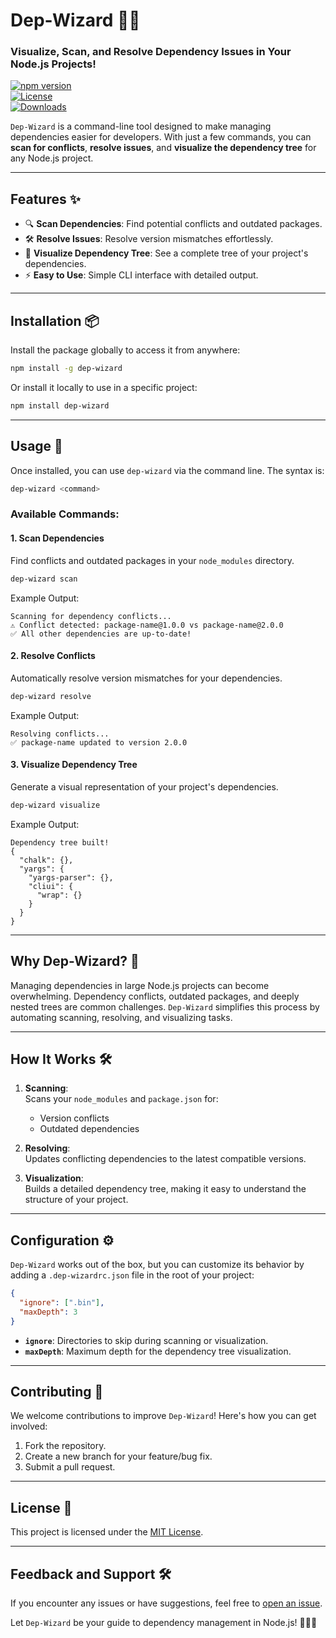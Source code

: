 
# **Dep-Wizard** 🧙‍♂️  
### Visualize, Scan, and Resolve Dependency Issues in Your Node.js Projects!

[![npm version](https://img.shields.io/npm/v/dep-wizard.svg)](https://www.npmjs.com/package/dep-wizard)  
[![License](https://img.shields.io/npm/l/dep-wizard.svg)](LICENSE)  
[![Downloads](https://img.shields.io/npm/dw/dep-wizard.svg)](https://www.npmjs.com/package/dep-wizard)  

`Dep-Wizard` is a command-line tool designed to make managing dependencies easier for developers. With just a few commands, you can **scan for conflicts**, **resolve issues**, and **visualize the dependency tree** for any Node.js project.

---

## **Features** ✨

- 🔍 **Scan Dependencies**: Find potential conflicts and outdated packages.  
- 🛠 **Resolve Issues**: Resolve version mismatches effortlessly.  
- 🌳 **Visualize Dependency Tree**: See a complete tree of your project's dependencies.  
- ⚡️ **Easy to Use**: Simple CLI interface with detailed output.  

---

## **Installation** 📦

Install the package globally to access it from anywhere:

```bash
npm install -g dep-wizard
```

Or install it locally to use in a specific project:

```bash
npm install dep-wizard
```

---

## **Usage** 🚀

Once installed, you can use `dep-wizard` via the command line. The syntax is:

```bash
dep-wizard <command>
```

### **Available Commands:**

#### 1. **Scan Dependencies**
Find conflicts and outdated packages in your `node_modules` directory.

```bash
dep-wizard scan
```

Example Output:
```plaintext
Scanning for dependency conflicts...
⚠️ Conflict detected: package-name@1.0.0 vs package-name@2.0.0
✅ All other dependencies are up-to-date!
```

#### 2. **Resolve Conflicts**
Automatically resolve version mismatches for your dependencies.

```bash
dep-wizard resolve
```

Example Output:
```plaintext
Resolving conflicts...
✅ package-name updated to version 2.0.0
```

#### 3. **Visualize Dependency Tree**
Generate a visual representation of your project's dependencies.

```bash
dep-wizard visualize
```

Example Output:
```plaintext
Dependency tree built!
{
  "chalk": {},
  "yargs": {
    "yargs-parser": {},
    "cliui": {
      "wrap": {}
    }
  }
}
```

---

## **Why Dep-Wizard?** 🤔

Managing dependencies in large Node.js projects can become overwhelming. Dependency conflicts, outdated packages, and deeply nested trees are common challenges. `Dep-Wizard` simplifies this process by automating scanning, resolving, and visualizing tasks.

---

## **How It Works** 🛠

1. **Scanning**:  
   Scans your `node_modules` and `package.json` for:
   - Version conflicts
   - Outdated dependencies  
   
2. **Resolving**:  
   Updates conflicting dependencies to the latest compatible versions.

3. **Visualization**:  
   Builds a detailed dependency tree, making it easy to understand the structure of your project.

---

## **Configuration** ⚙️

`Dep-Wizard` works out of the box, but you can customize its behavior by adding a `.dep-wizardrc.json` file in the root of your project:

```json
{
  "ignore": [".bin"],
  "maxDepth": 3
}
```

- **`ignore`**: Directories to skip during scanning or visualization.  
- **`maxDepth`**: Maximum depth for the dependency tree visualization.  

---

## **Contributing** 🤝

We welcome contributions to improve `Dep-Wizard`! Here's how you can get involved:  
1. Fork the repository.  
2. Create a new branch for your feature/bug fix.  
3. Submit a pull request.  

---

## **License** 📜

This project is licensed under the [MIT License](LICENSE).

---

## **Feedback and Support** 🛠

If you encounter any issues or have suggestions, feel free to [open an issue](https://github.com/your-repo/dep-wizard/issues).  

Let `Dep-Wizard` be your guide to dependency management in Node.js! 🧙‍♂️✨  
